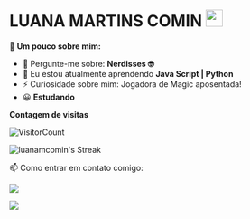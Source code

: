 # LUANA MARTINS COMIN <img src="https://github.com/TheDudeThatCode/TheDudeThatCode/blob/master/Assets/Mario_Hello_Big.gif" width="30px">

🔭 <strong>Um pouco sobre mim:</strong>

- 💬 Pergunte-me sobre: <strong>Nerdisses 🤓</strong>
- 🌱 Eu estou atualmente aprendendo <strong>Java Script | Python</strong>
- ⚡ Curiosidade sobre mim: Jogadora de Magic aposentada!
- 😀 <strong>Estudando</strong>

**Contagem de visitas**

![VisitorCount](https://profile-counter.glitch.me/{luanamcomin}/count.svg)

![luanamcomin's Streak](https://github-readme-streak-stats.herokuapp.com/?user=luanamcomin&theme=vue-dark&hide_border=true)

📫 Como entrar em contato comigo: <div>
  <a href="#" alt="Gmail">
    <img src="https://img.shields.io/badge/-Gmail-FF0000?style=flat-square&labelColor=FF0000&logo=gmail&logoColor=white&link=luana.martinscomin@gmail.com"/></a>

  <a href="#" alt="Linkedin">
    <img src="https://img.shields.io/badge/-Linkedin-0e76a8?style=flat-square&logo=Linkedin&logoColor=white&link=https://www.linkedin.com/in/luana-martins-comin/" /></a>
</div>
